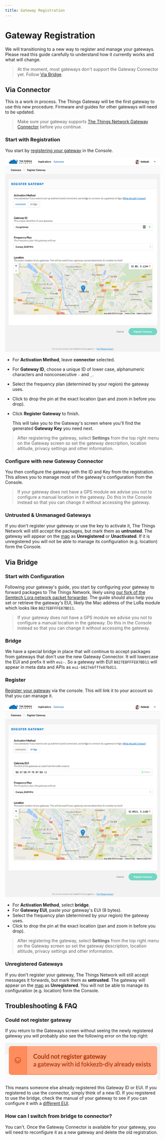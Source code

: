 ```yaml
---
title: Gateway Registration
---
```


# Gateway Registration

We will transitioning to a new way to register and manage your gateways. Please read this guide carefully to understand how it currently works and what will change.

> At the moment, most gateways don't support the Gateway Connector yet. Follow [Via Bridge](#via-bridge).

## Via Connector
This is a work in process. The Things Gateway will be the first gateway to use this new procedure. Firmware and guides for other gateways will need to be updated.

> Make sure your gateway supports [The Things Network Gateway Connector](https://github.com/TheThingsNetwork/ttn-gateway-connector) before you continue.

### Start with Registration
You start by [registering your gateway](https://console.thethingsnetwork.org/gateways/register) in the Console.

![Registration for Connector](registration-connector.png)

- For **Activation Method**, leave **connector** selected.
- For **Gateway ID**, choose a unique ID of lower case, alphanumeric characters and nonconsecutive `-` and `_`.
- Select the frequency plan (determined by your region) the gateway uses.
- Click to drop the pin at the exact location (pan and zoom in before you drop).
- Click **Register Gateway** to finish.

  This will take you to the Gateway's screen where you'll find the generated **Gateway Key** you need next.

> After registering the gateway, select **Settings** from the top right menu on the Gateway screen so set the gateway description, location altitude, privacy settings and other information.

### Configure with new Gateway Connector
You then configure the gateway with the ID and Key from the registration. This allows you to manage most of the gateway's configuration from the Console.

> If your gateway does not have a GPS module we advise you not to configure a manual location in the gateway. Do this in the Console instead so that you can change it without accessing the gateway.

### Untrusted & Unmanaged Gateways
If you don't register your gateway or use the key to activate it, The Things Network will still accept the packages, but mark them as **untrusted**. The gateway will appear on the [map](https://www.thethingsnetwork.org/map) as **Unregistered** or **Unactivated**. If it is unregistered you will not be able to manage its configuration (e.g. location) form the Console.

## Via Bridge

### Start with Configuration
Following your gateway's guide, you start by configuring your gateway to forward packages to The Things Network, likely using [our fork of the Semtech Lora network packet forwarder](https://github.com/TheThingsNetwork/packet_forwarder). The guide should also help you set or retrieve the gateway's EUI, likely the Mac address of the LoRa module which looks like `B827EBFFFE87BD11`.

> If your gateway does not have a GPS module we advise you not to configure a manual location in the gateway. Do this in the Console instead so that you can change it without accessing the gateway.

### Bridge
We have a special bridge in place that will continue to accept packages from gateways that don't use the new Gateway Connector. It will lowercase the EUI and prefix it with `eui-`. So a gateway with EUI `B827EBFFFE87BD11` will appear in meta data and APIs as `eui-b827ebfffe87bd11`.

### Register 
[Register your gateway](https://console.thethingsnetwork.org/gateways/register) via the console. This will link it to your account so that you can manage it.

![Registration for Bridge](registration-bridge.png)

- For **Activation Method**, select **bridge**.
- For **Gateway EUI**, paste your gateway's EUI (8 bytes).
- Select the frequency plan (determined by your region) the gateway uses.
- Click to drop the pin at the exact location (pan and zoom in before you drop).

> After registering the gateway, select **Settings** from the top right menu on the Gateway screen so set the gateway description, location altitude, privacy settings and other information.

### Unregistered Gateways
If you don't register your gateway, The Things Network will still accept messages it forwards, but mark them as **untrusted**. The gateway will appear on the [map](https://www.thethingsnetwork.org/map) as **Unregistered**. You will not be able to manage its configuration (e.g. location) form the Console.

## Troubleshooting & FAQ

### Could not register gateway
If you return to the Gateways screen without seeing the newly registered gateway you will probably also see the following error on the top right:

![Registration Error](registration-error.png)

This means someone else already registered this Gateway ID or EUI. If you registered to use the connector, simply think of a new ID. If you registered to use the bridge, check the manual of your gateway to see if you can configure it with a [different EUI](https://www.randomlists.com/string?length=16).

### How can I switch from bridge to connector?
You can't. Once the Gateway Connector is available for your gateway, you will need to reconfigure it as a new gateway and delete the old registration.
